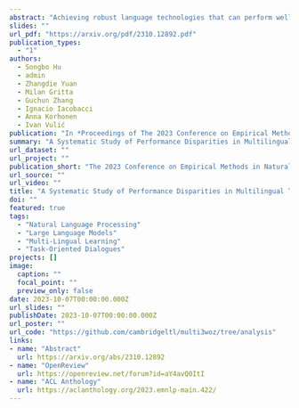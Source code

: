 ```yaml
---
abstract: "Achieving robust language technologies that can perform well across the world's many languages is a central goal of multilingual NLP. In this work, we take stock of and empirically analyse task performance disparities that exist between multilingual task-oriented dialogue (ToD) systems. We first define new quantitative measures of absolute and relative equivalence in system performance, capturing disparities across languages and within individual languages. Through a series of controlled experiments, we demonstrate that performance disparities depend on a number of factors: the nature of the ToD task at hand, the underlying pretrained language model, the target language, and the amount of ToD annotated data. We empirically prove the existence of the adaptation and intrinsic biases in current ToD systems: e.g., ToD systems trained for Arabic or Turkish using annotated ToD data fully parallel to English ToD data still exhibit diminished ToD task performance. Beyond providing a series of insights into the performance disparities of ToD systems in different languages, our analyses offer practical tips on how to approach ToD data collection and system development for new languages."
slides: ""
url_pdf: "https://arxiv.org/pdf/2310.12892.pdf"
publication_types:
  - "1"
authors:
  - Songbo Hu
  - admin
  - Zhangdie Yuan
  - Milan Gritta
  - Guchun Zhang
  - Ignacio Iacobacci
  - Anna Korhonen
  - Ivan Vulić
publication: "In *Proceedings of The 2023 Conference on Empirical Methods in Natural Language Processing (EMNLP), 2023*"
summary: "A Systematic Study of Performance Disparities in Multilingual Task-Oriented Dialogue Systems"
url_dataset: ""
url_project: ""
publication_short: "The 2023 Conference on Empirical Methods in Natural Language Processing (EMNLP)"
url_source: ""
url_video: ""
title: "A Systematic Study of Performance Disparities in Multilingual Task-Oriented Dialogue Systems"
doi: ""
featured: true
tags: 
  - "Natural Language Processing"
  - "Large Language Models"
  - "Multi-Lingual Learning"
  - "Task-Oriented Dialogues"
projects: []
image:
  caption: ""
  focal_point: ""
  preview_only: false
date: 2023-10-07T00:00:00.000Z
url_slides: ""
publishDate: 2023-10-07T00:00:00.000Z
url_poster: ""
url_code: "https://github.com/cambridgeltl/multi3woz/tree/analysis"
links:
- name: "Abstract"
  url: https://arxiv.org/abs/2310.12892
- name: "OpenReview"
  url: https://openreview.net/forum?id=aY4avQ0ItI
- name: "ACL Anthology"
  url: https://aclanthology.org/2023.emnlp-main.422/
---
```

